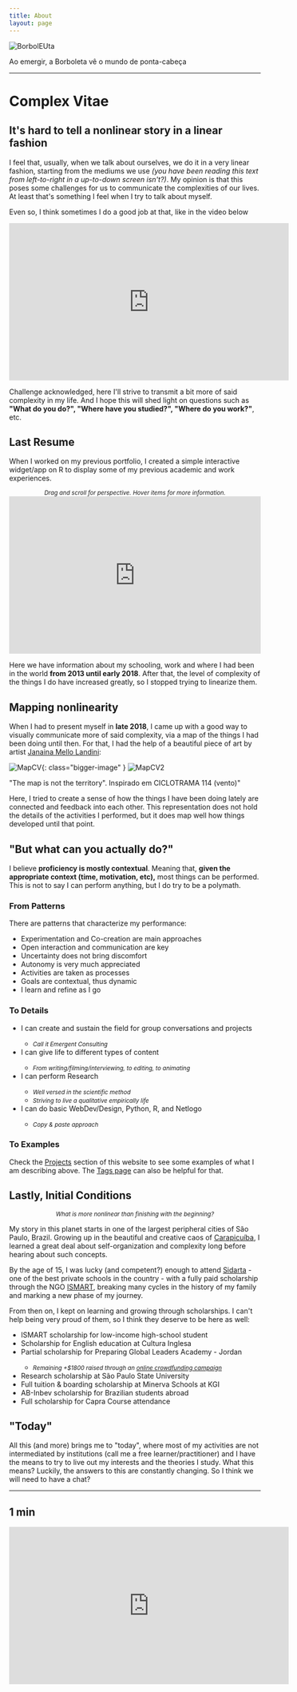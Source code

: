 ```yaml
---
title: About
layout: page
---
```

<!--![Profile Image]({{ site.url }}/{{ site.picture }}) image coming from profile-->
![BorbolEUta](/assets/images/borboleuta.png)
<figcaption class="caption">Ao emergir, a Borboleta vê o mundo de ponta-cabeça</figcaption>

---

<h1>Complex Vitae</h1>

<h2>It's hard to tell a nonlinear story in a linear fashion</h2>

<p>I feel that, usually, when we talk about ourselves, we do it in a very
linear fashion, starting from the mediums we use <i>(you have been reading
this text from left-to-right in a up-to-down screen isn't?)</i>. My opinion
is that this poses some challenges for us to communicate the complexities
of our lives. At least that's something I feel when I try to talk about myself.</p>

<p>Even so, I think sometimes I do a good job at that, like in the video below</p>
<p><center><iframe width="560" height="315" src="https://www.youtube.com/embed/mgK8QFYdbNk" frameborder="0" allow="accelerometer; encrypted-media; gyroscope; picture-in-picture" allowfullscreen></iframe></center>

<p>Challenge acknowledged, here I'll strive to transmit a bit more of said
complexity in my life. And I hope this will shed light on questions such as
<b>"What do you do?", "Where have you studied?", "Where do you work?"</b>, etc.</p>

<h2>Last Resume</h2>

<p>When I worked on my previous portfolio, I created a simple interactive
widget/app on R to display some of my previous academic and work experiences.</p>

<center><small><i>Drag and scroll for perspective. Hover items for more information.</i></small></center>

<iframe width="100%" height="315" src="https://dnllvrvz.shinyapps.io/timeline/" frameBorder="0">
</iframe>

<p>Here we have information about my schooling, work and where I had been in the world
<b>from 2013 until early 2018</b>. After that, the level of complexity of the things I do have
increased greatly, so I stopped trying to linearize them.</p>

<h2>Mapping nonlinearity</h2>

<p>When I had to present myself in <b>late 2018</b>, I came up with a good way to visually
communicate more of said complexity, via a map of the things I had been doing until then.
For that, I had the help of a beautiful piece of art by artist <a href="http://www.mellolandini.com/">Janaina Mello Landini</a>:</p>

![MapCV](/assets/images/mapcv.png){: class="bigger-image" }
![MapCV2](/assets/images/mapcv.png)
<figcaption class="caption">"The map is not the territory". Inspirado em CICLOTRAMA 114 (vento)"</figcaption>

<p> Here, I tried to create a sense
of how the things I have been doing lately are connected and feedback into each other.
This representation does not hold the details of the activities I performed,
but it does map well how things developed until that point.</p>

<h2>"But what can you actually do?"</h2>

<p>I believe <b>proficiency is mostly contextual</b>. Meaning that, <b>given the
appropriate context (time, motivation, etc),</b> most things can be performed.
This is not to say I can perform anything, but I do try to be a polymath.</p>

<h3>From Patterns</h3>

<p>There are patterns that characterize my performance:</P>

<ul class="skill-list">
	<li>Experimentation and Co-creation are main approaches</li>
	<li>Open interaction and communication are key</li>
	<li>Uncertainty does not bring discomfort</li>
	<li>Autonomy is very much appreciated</li>
	<li>Activities are taken as processes</li>
	<li>Goals are contextual, thus dynamic</li>
	<li>I learn and refine as I go</li>
</ul>

<h3>To Details</h3>

<ul class="skill-list">
	<li>I can create and sustain the field for group conversations and projects</li>
	 	<ul><li><small><i>Call it Emergent Consulting</i></small></li></ul>
	<li>I can give life to different types of content</li>
		<ul><li><small><i>From writing/filming/interviewing, to editing, to animating</i></small></li></ul>
	<li>I can perform Research</li>
		<ul><li><small><i>Well versed in the scientific method</i></small></li>
		<li><small><i>Striving to live a qualitative empirically life</i></small></li></ul>
	<li>I can do basic WebDev/Design, Python, R, and Netlogo</li>
		<ul><li><small><i>Copy & paste approach</i></small></li></ul>
</ul>

<h3>To Examples</h3>

<p>Check the <a href="https://dnllvrvz.github.io/projects/">Projects</a> section of this website
to see some examples of what I am describing above. The <a href="https://dnllvrvz.github.io/tags/">Tags page</a> can also be helpful for that.

<h2>Lastly, Initial Conditions</h2>

<center><p><small><i>What is more nonlinear than finishing with the beginning?</i></small></p></center>

<p>My story in this planet starts in one of the largest peripheral cities of São Paulo, Brazil.
Growing up in the beautiful and creative caos of <a href="https://www.openstreetmap.org/search?query=carapicu%C3%ADba#map=13/-23.5473/-46.8452">Carapicuíba</a>, I learned a great
deal about self-organization and complexity long before hearing about such concepts.</p>

<p>By the age of 15, I was lucky (and competent?) enough to attend <a href="http://www.sidarta.org.br/colegio/pt/">Sidarta</a> - one of the best private schools in the country - with a fully paid scholarship through the NGO <a href="https://www.ismart.org.br/">ISMART</a>, breaking many cycles in the history of my family and marking a new phase of my journey.</p>

<p>From then on, I kept on learning and growing through scholarships. I can't help being very proud of them,
so I think they deserve to be here as well:</p>

<ul>
	<li>ISMART scholarship for low-income high-school student</li>
	<li>Scholarship for English education at Cultura Inglesa</li>
	<li>Partial scholarship for Preparing Global Leaders Academy - Jordan</li>
	<ul><li><small><i>Remaining +$1800 raised through an <a href="https://www.kickante.com.br/campanhas/danilo-na-pgla-jordania">online crowdfunding campaign</a></i></small></li></ul>
	<li>Research scholarship at São Paulo State University</li>
	<li>Full tuition & boarding scholarship at Minerva Schools at KGI</li>
	<li>AB-Inbev scholarship for Brazilian students abroad</li>
	<li>Full scholarship for Capra Course attendance</li>
</ul>

<h2>"Today"</h2>

<p>All this (and more) brings me to "today", where most of my activities are
not intermediated by institutions (call me a free learner/practitioner) and I have
the means to try to live out my interests and the theories I study. What this means?
Luckily, the answers to this are constantly changing. So I think we will need to have a chat?</p>

---

<h2>1 min</h2>

<center><iframe width="560" height="315" src="https://www.youtube.com/embed/VQPnoJa9XnY" frameborder="0" allow="accelerometer; encrypted-media; gyroscope; picture-in-picture" allowfullscreen></iframe></center>
